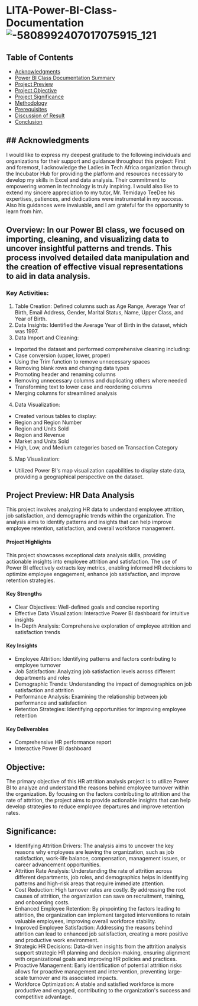 # LITA-Power-BI-Class-Documentation ![-5808992407017075915_121](https://github.com/user-attachments/assets/ab709fb3-cc2e-4c58-a3bc-7daf304d17ab)

##  Table of Contents
- [Acknowledgments](#acknowledgments)
- [Power BI Class Documentation Summary](#power-bi-class-documentation-summary)
- [Project Preview](#docs/project-preview.md)
- [Project Objective](#project-objective)
- [Project Significance](#project-significance)
- [Methodology](#methodology)
- [Prerequisites](#Prerequisities)
- [Discussion of Result](#discussion-of-result)
- [Conclusion](#conclusion)

## ## Acknowledgments
I would like to express my deepest gratitude to the following individuals and organizations for their support and guidance throughout this project:
First and foremost, I acknowledge the Ladies in Tech Africa organization through the Incubator Hub for providing the platform and resources necessary to develop my skills in Excel and data analysis. Their commitment to empowering women in technology is truly inspiring.
I would also like to extend my sincere appreciation to my tutor, Mr. Temidayo TeeDee his expertises, patiences, and dedications were instrumental in my success. Also his guidances were invaluable, and I am grateful for the opportunity to learn from him.

## Overview: In our Power BI class, we focused on importing, cleaning, and visualizing data to uncover insightful patterns and trends. This process involved detailed data manipulation and the creation of effective visual representations to aid in data analysis.

### Key Activities:
1. Table Creation:
Defined columns such as Age Range, Average Year of Birth, Email Address, Gender, Marital Status, Name, Upper Class, and Year of Birth.
2. Data Insights:
Identified the Average Year of Birth in the dataset, which was 1997.
3. Data Import and Cleaning:
- Imported the dataset and performed comprehensive cleaning including:
- Case conversion (upper, lower, proper)
- Using the Trim function to remove unnecessary spaces
- Removing blank rows and changing data types
- Promoting header and renaming columns
- Removing unnecessary columns and duplicating others where needed
- Transforming text to lower case and reordering columns
- Merging columns for streamlined analysis
4. Data Visualization:
- Created various tables to display:
- Region and Region Number
- Region and Units Sold
- Region and Revenue
- Market and Units Sold
- High, Low, and Medium categories based on Transaction Category
5. Map Visualization:
- Utilized Power BI's map visualization capabilities to display state data, providing a geographical perspective on the dataset.

## Project Preview: HR Data Analysis
This project involves analyzing HR data to understand employee attrition, job satisfaction, and demographic trends within the organization. The analysis aims to identify patterns and insights that can help improve employee retention, satisfaction, and overall workforce management.

#### Project Highlights
This project showcases exceptional data analysis skills, providing actionable insights into employee attrition and satisfaction. The use of Power BI effectively extracts key metrics, enabling informed HR decisions to optimize employee engagement, enhance job satisfaction, and improve retention strategies.

#### Key Strengths
- Clear Objectives: Well-defined goals and concise reporting
- Effective Data Visualization: Interactive Power BI dashboard for intuitive insights
- In-Depth Analysis: Comprehensive exploration of employee attrition and satisfaction trends
  
#### Key Insights
- Employee Attrition: Identifying patterns and factors contributing to employee turnover
- Job Satisfaction: Analyzing job satisfaction levels across different departments and roles
- Demographic Trends: Understanding the impact of demographics on job satisfaction and attrition
- Performance Analysis: Examining the relationship between job performance and satisfaction
- Retention Strategies: Identifying opportunities for improving employee retention
#### Key Deliverables
- Comprehensive HR performance report
- Interactive Power BI dashboard

## Objective:
The primary objective of this HR attrition analysis project is to utilize Power BI to analyze and understand the reasons behind employee turnover within the organization. By focusing on the factors contributing to attrition and the rate of attrition, the project aims to provide actionable insights that can help develop strategies to reduce employee departures and improve retention rates.

## Significance:
- Identifying Attrition Drivers: The analysis aims to uncover the key reasons why employees are leaving the organization, such as job satisfaction, work-life balance, compensation, management issues, or career advancement opportunities.
- Attrition Rate Analysis: Understanding the rate of attrition across different departments, job roles, and demographics helps in identifying patterns and high-risk areas that require immediate attention.
- Cost Reduction: High turnover rates are costly. By addressing the root causes of attrition, the organization can save on recruitment, training, and onboarding costs.
- Enhanced Employee Retention: By pinpointing the factors leading to attrition, the organization can implement targeted interventions to retain valuable employees, improving overall workforce stability.
- Improved Employee Satisfaction: Addressing the reasons behind attrition can lead to enhanced job satisfaction, creating a more positive and productive work environment.
- Strategic HR Decisions: Data-driven insights from the attrition analysis support strategic HR planning and decision-making, ensuring alignment with organizational goals and improving HR policies and practices.
- Proactive Management: Early identification of potential attrition risks allows for proactive management and intervention, preventing large-scale turnover and its associated impacts.
- Workforce Optimization: A stable and satisfied workforce is more productive and engaged, contributing to the organization's success and competitive advantage.

## 
